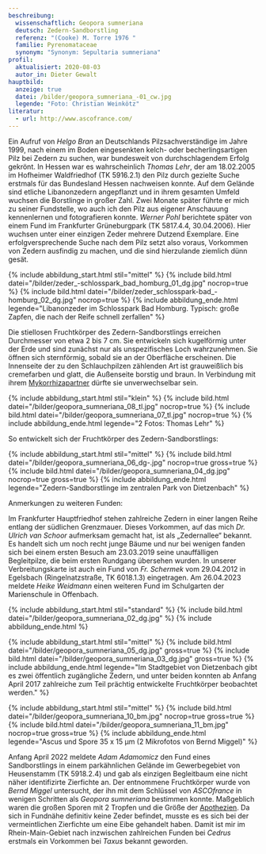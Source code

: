```yaml
---
beschreibung:
  wissenschaftlich: Geopora sumneriana
  deutsch: Zedern-Sandborstling
  referenz: "(Cooke) M. Torre 1976 "
  familie: Pyrenomataceae
  synonym: "Synonym: Sepultaria sumneriana"
profil:
  aktualisiert: 2020-08-03
  autor_in: Dieter Gewalt
hauptbild:
  anzeige: true
  datei: /bilder/geopora_sumneriana_-01_cw.jpg
  legende: "Foto: Christian Weinkötz"
literatur:
  - url: http://www.ascofrance.com/
---
```

Ein Aufruf von *Helgo Bran* an Deutschlands Pilzsachverständige im Jahre 1999, nach einem im Boden eingesenkten kelch- oder becherlingsartigen Pilz bei Zedern zu suchen, war bundesweit von durchschlagendem Erfolg gekrönt. In Hessen war es wahrscheinlich *Thomas Lehr*, der am 18.02.2005 im Hofheimer Waldfriedhof (TK 5916.2.1) den Pilz durch gezielte Suche erstmals für das Bundesland Hessen nachweisen konnte. Auf dem Gelände sind etliche Libanonzedern angepflanzt und in ihrem gesamten Umfeld wuchsen die Borstlinge in großer Zahl. Zwei Monate später führte er mich zu seiner Fundstelle, wo auch ich den Pilz aus eigener Anschauung kennenlernen und fotografieren konnte. *Werner Pohl* berichtete später von einem Fund im Frankfurter Grüneburgpark (TK 5817.4.4, 30.04.2006). Hier wuchsen unter einer einzigen Zeder mehrere Dutzend Exemplare. Eine erfolgversprechende Suche nach dem Pilz setzt also voraus, Vorkommen von Zedern ausfindig zu machen, und die sind hierzulande ziemlich dünn gesät.

{% include abbildung_start.html stil="mittel" %}
{% include bild.html datei="/bilder/zeder_-schlosspark_bad_homburg_01_dg.jpg" nocrop=true %}
{% include bild.html datei="/bilder/zeder_schlosspark-bad_-homburg_02_dg.jpg" nocrop=true %}
{% include abbildung_ende.html legende="Libanonzeder im Schlosspark Bad Homburg. Typisch: große Zapfen, die nach der Reife schnell zerfallen" %}

Die stiellosen Fruchtkörper des Zedern-Sandborstlings erreichen Durchmesser von etwa 2 bis 7 cm. Sie entwickeln sich kugelförmig unter der Erde und sind zunächst nur als unspezifisches Loch wahrzunehmen. Sie öffnen sich sternförmig, sobald sie an der Oberfläche erscheinen. Die Innenseite der zu den Schlauchpilzen zählenden Art ist grauweißlich bis cremefarben und glatt, die Außenseite borstig und braun. In Verbindung mit ihrem [Mykorrhizapartner](Mykorrhiza "Glossar") dürfte sie unverwechselbar sein.

{% include abbildung_start.html stil="klein" %}
{% include bild.html datei="/bilder/geopora_sumneriana_08_tl.jpg" nocrop=true %}
{% include bild.html datei="/bilder/geopora_sumneriana_07_tl.jpg" nocrop=true %}
{% include abbildung_ende.html legende="2 Fotos: Thomas Lehr" %}

So entwickelt sich der Fruchtkörper des Zedern-Sandborstlings:

{% include abbildung_start.html stil="mittel" %}
{% include bild.html datei="/bilder/geopora_sumneriana_06_dg-.jpg" nocrop=true gross=true %}
{% include bild.html datei="/bilder/geopora_sumneriana_04_dg.jpg" nocrop=true gross=true %}
{% include abbildung_ende.html legende="Zedern-Sandborstlinge im zentralen Park von Dietzenbach" %}

Anmerkungen zu weiteren Funden:  

Im Frankfurter Hauptfriedhof stehen zahlreiche Zedern in einer langen Reihe entlang der südlichen Grenzmauer. Dieses Vorkommen, auf das mich *Dr. Ulrich van Schoor* aufmerksam gemacht hat, ist als „Zedernallee“ bekannt. Es handelt sich um noch recht junge Bäume und nur bei wenigen fanden sich bei einem ersten Besuch am 23.03.2019 seine unauffälligen Begleitpilze, die beim ersten Rundgang übersehen wurden. In unserer Verbreitungskarte ist auch ein Fund von *Fr. Schermek* vom 29.04.2012 in Egelsbach (Ringelnatzstraße, TK 6018.1.3) eingetragen. Am 26.04.2023 meldete *Heike Weidmann* einen weiteren Fund im Schulgarten der Marienschule in Offenbach.

{% include abbildung_start.html stil="standard" %}
{% include bild.html datei="/bilder/geopora_sumneriana_02_dg.jpg" %}
{% include abbildung_ende.html %}

{% include abbildung_start.html stil="mittel" %}
{% include bild.html datei="/bilder/geopora_sumneriana_05_dg.jpg" gross=true %}
{% include bild.html datei="/bilder/geopora_sumneriana_03_dg.jpg" gross=true %}
{% include abbildung_ende.html legende="Im Stadtgebiet von Dietzenbach gibt es zwei öffentlich zugängliche Zedern, und unter beiden konnten ab Anfang April 2017 zahlreiche zum Teil prächtig entwickelte Fruchtkörper beobachtet werden." %}

{% include abbildung_start.html stil="mittel" %}
{% include bild.html datei="/bilder/geopora_sumneriana_10_bm.jpg" nocrop=true gross=true %}
{% include bild.html datei="/bilder/geopora_sumneriana_11_bm.jpg" nocrop=true gross=true %}
{% include abbildung_ende.html legende="Ascus und Spore 35 x 15 µm (2 Mikrofotos von Bernd Miggel)" %}

Anfang April 2022 meldete *Adam Adamomicz* den Fund eines Sandborstlings in einem parkähnlichen Gelände im Gewerbegebiet von Heusenstamm (TK 5918.2.4) und gab als einzigen Begleitbaum eine nicht näher identifizirte Zierfichte an. Der entnommene Fruchtkörper wurde von *Bernd Miggel* untersucht, der ihn mit dem Schlüssel von *ASCOfrance* in wenigen Schritten als *Geopora sumneriana* bestimmen konnte. Maßgeblich waren die großen Sporen mit 2 Tropfen und die Größe der [Apothezien](Apothezien "Glossar"). Da sich in Fundnähe definitiv keine Zeder befindet, musste es es sich bei der vermeintlichen Zierfichte um eine Eibe gehandelt haben. Damit ist mir im Rhein-Main-Gebiet nach inzwischen zahlreichen Funden bei *Cedrus* erstmals ein Vorkommen bei *Taxus* bekannt geworden.